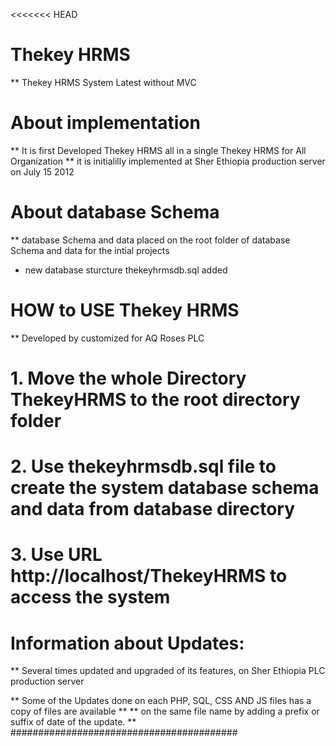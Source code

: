 <<<<<<< HEAD
#	Thekey HRMS
** Thekey HRMS System Latest without MVC 

# About implementation
** It is first Developed Thekey HRMS all in a single Thekey HRMS for All Organization 
** it is initialilly implemented at Sher Ethiopia production server on July 15 2012

# About database Schema
** database Schema and data placed on the root folder of database Schema and data for the intial projects
* new database sturcture thekeyhrmsdb.sql added 


# HOW to USE Thekey HRMS 
** Developed by customized for AQ Roses PLC 
#  1. Move the whole Directory ThekeyHRMS to the root directory folder
#  2. Use thekeyhrmsdb.sql file to create the system database schema and data from database directory
#  3. Use URL http://localhost/ThekeyHRMS to access the system


#	Information about Updates: 

** Several times updated and upgraded of its features, on Sher Ethiopia PLC production server 


** Some of the Updates done on each PHP, SQL, CSS AND JS files has a copy of files are available ** 
** on the same file name by adding a prefix or suffix of date of the update. **
#########################################